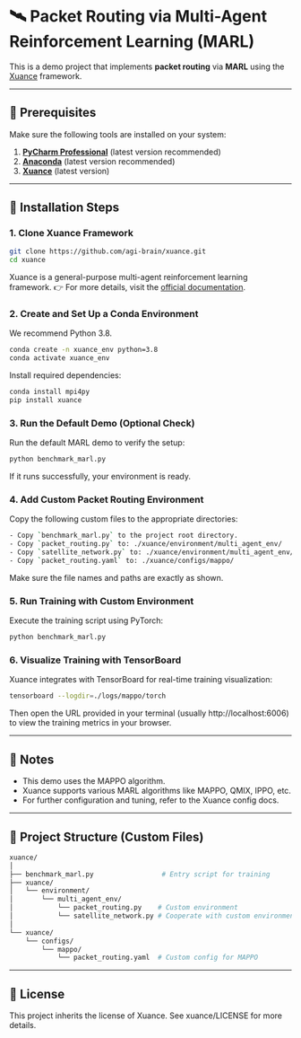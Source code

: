 # 🛰️ Packet Routing via Multi-Agent Reinforcement Learning (MARL)

This is a demo project that implements **packet routing** via **MARL** using the [Xuance](https://github.com/agi-brain/xuance) framework.

---


## 🧰 Prerequisites

Make sure the following tools are installed on your system:

1. **[PyCharm Professional](https://www.jetbrains.com/zh-cn/pycharm/download/)** (latest version recommended)  
2. **[Anaconda](https://www.anaconda.com/download/success)** (latest version recommended)  
3. **[Xuance](https://github.com/agi-brain/xuance)** (latest version)

---

## 🚀 Installation Steps
### 1. Clone Xuance Framework

```bash
git clone https://github.com/agi-brain/xuance.git
cd xuance
```

Xuance is a general-purpose multi-agent reinforcement learning framework.
👉 For more details, visit the [official documentation](https://xuance.readthedocs.io/zh/latest/). 


### 2. Create and Set Up a Conda Environment

We recommend Python 3.8.
```bash
conda create -n xuance_env python=3.8
conda activate xuance_env
```

Install required dependencies:
```bash
conda install mpi4py
pip install xuance
```


### 3. Run the Default Demo (Optional Check)
Run the default MARL demo to verify the setup:
```bash
python benchmark_marl.py
```
If it runs successfully, your environment is ready.


### 4. Add Custom Packet Routing Environment
Copy the following custom files to the appropriate directories:
```bash
- Copy `benchmark_marl.py` to the project root directory.
- Copy `packet_routing.py` to: ./xuance/environment/multi_agent_env/
- Copy `satellite_network.py` to: ./xuance/environment/multi_agent_env/
- Copy `packet_routing.yaml` to: ./xuance/configs/mappo/
```
Make sure the file names and paths are exactly as shown.


### 5. Run Training with Custom Environment
Execute the training script using PyTorch:
```bash
python benchmark_marl.py
```

### 6. Visualize Training with TensorBoard
Xuance integrates with TensorBoard for real-time training visualization:
```bash
tensorboard --logdir=./logs/mappo/torch
```
Then open the URL provided in your terminal (usually http://localhost:6006) to view the training metrics in your browser.


---
## 📌 Notes
- This demo uses the MAPPO algorithm.
- Xuance supports various MARL algorithms like MAPPO, QMIX, IPPO, etc.
- For further configuration and tuning, refer to the Xuance config docs.


---
## 📂 Project Structure (Custom Files)
```bash
xuance/
│
├── benchmark_marl.py                 # Entry script for training
├── xuance/
│   └── environment/
│       └── multi_agent_env/
│           └── packet_routing.py    # Custom environment
│           └── satellite_network.py # Cooperate with custom environment
│
└── xuance/
    └── configs/
        └── mappo/
            └── packet_routing.yaml  # Custom config for MAPPO
```


---
## 📜 License
This project inherits the license of Xuance. See xuance/LICENSE for more details.


